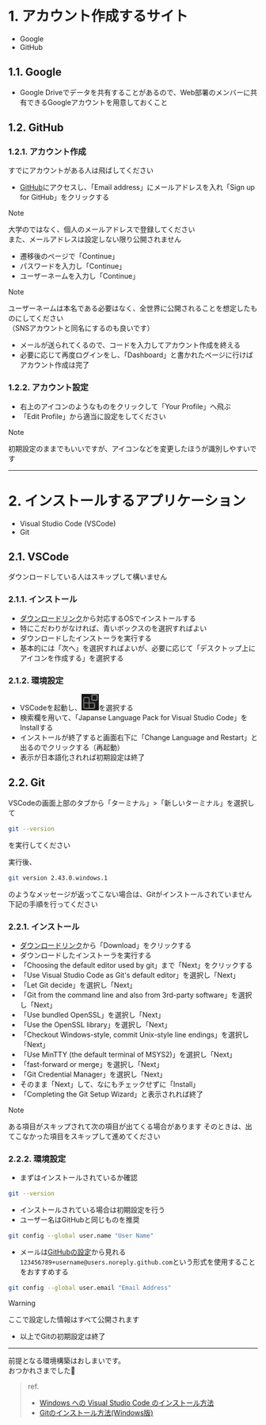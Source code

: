 
# 1. アカウント作成するサイト

- Google
- GitHub

## 1.1. Google

- Google Driveでデータを共有することがあるので、Web部署のメンバーに共有できるGoogleアカウントを用意しておくこと

## 1.2. GitHub

### 1.2.1. アカウント作成

すでにアカウントがある人は飛ばしてください

- [GitHub](https://github.com/)にアクセスし、「Email address」にメールアドレスを入れ「Sign up for GitHub」をクリックする

> [!NOTE]  
> 大学のではなく、個人のメールアドレスで登録してください  
> また、メールアドレスは設定しない限り公開されません

- 遷移後のページで「Continue」
- パスワードを入力し「Continue」
- ユーザーネームを入力し「Continue」

> [!NOTE]  
> ユーザーネームは本名である必要はなく、全世界に公開されることを想定したものにしてください  
> （SNSアカウントと同名にするのも良いです）

- メールが送られてくるので、コードを入力してアカウント作成を終える
- 必要に応じて再度ログインをし、「Dashboard」と書かれたページに行けばアカウント作成は完了

### 1.2.2. アカウント設定

- 右上のアイコンのようなものをクリックして「Your Profile」へ飛ぶ
- 「Edit Profile」から適当に設定をしてください

> [!NOTE]  
> 初期設定のままでもいいですが、アイコンなどを変更したほうが識別しやすいです

---

# 2. インストールするアプリケーション

- Visual Studio Code (VSCode)
- Git

## 2.1. VSCode

ダウンロードしている人はスキップして構いません

### 2.1.1. インストール

- [ダウンロードリンク](https://code.visualstudio.com/download)から対応するOSでインストールする
- 特にこだわりがなければ、青いボックスのを選択すればよい
- ダウンロードしたインストーラを実行する
- 基本的には「次へ」を選択すればよいが、必要に応じて「デスクトップ上にアイコンを作成する」を選択する

### 2.1.2. 環境設定

- VSCodeを起動し、![Extension](images/extension.png)を選択する
- 検索欄を用いて、「Japanse Language Pack for Visual Studio Code」をInstallする
- インストールが終了すると画面右下に「Change Language and Restart」と出るのでクリックする（再起動）
- 表示が日本語化されれば初期設定は終了

## 2.2. Git

VSCodeの画面上部のタブから「ターミナル」>「新しいターミナル」を選択して

```bash
git --version
```

を実行してください

実行後、

```bash
git version 2.43.0.windows.1
```

のようなメッセージが返ってこない場合は、Gitがインストールされていません  
下記の手順を行ってください

### 2.2.1. インストール

- [ダウンロードリンク](https://gitforwindows.org/)から「Download」をクリックする
- ダウンロードしたインストーラを実行する
- 「Choosing the default editor used by git」まで「Next」をクリックする
- 「Use Visual Studio Code as Git's default editor」を選択し「Next」
- 「Let Git decide」を選択し「Next」
- 「Git from the command line and also from 3rd-party software」を選択し「Next」
- 「Use bundled OpenSSL」を選択し「Next」
- 「Use the OpenSSL library」を選択し「Next」
- 「Checkout Windows-style, commit Unix-style line endings」を選択し「Next」
- 「Use MinTTY (the default terminal of MSYS2)」を選択し「Next」
- 「fast-forward or merge」を選択し「Next」
- 「Git Credential Manager」を選択し「Next」
- そのまま「Next」して、なにもチェックせずに「Install」
- 「Completing the Git Setup Wizard」と表示されれば終了

> [!NOTE]
> ある項目がスキップされて次の項目が出てくる場合があります
> そのときは、出てこなかった項目をスキップして進めてください

### 2.2.2. 環境設定

- まずはインストールされているか確認

```bash
git --version
```

- インストールされている場合は初期設定を行う
- ユーザー名はGitHubと同じものを推奨

```bash
git config --global user.name "User Name"
```

- メールは[GitHubの設定](https://github.com/settings/emails)から見れる`123456789+username@users.noreply.github.com`という形式を使用することをおすすめする

```bash
git config --global user.email "Email Address"
```

> [!WARNING]  
> ここで設定した情報はすべて公開されます

- 以上でGitの初期設定は終了

---

前提となる環境構築はおしまいです。  
おつかれさまでした🥰

> ref.
>
> - [Windows への Visual Studio Code のインストール方法](https://www602.math.ryukoku.ac.jp/Prog1/vscode-win.html)
> - [Gitのインストール方法(Windows版)](https://qiita.com/T-H9703EnAc/items/4fbe6593d42f9a844b1c)
